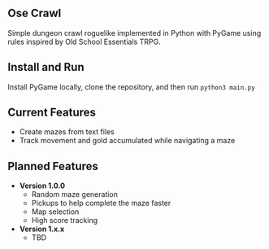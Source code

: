 Ose Crawl
---
Simple dungeon crawl roguelike implemented in Python with PyGame using rules
inspired by Old School Essentials TRPG.

Install and Run
---
Install PyGame locally, clone the repository, and then run `python3 main.py`

Current Features
---
- Create mazes from text files
- Track movement and gold accumulated while navigating a maze

Planned Features
---
- **Version 1.0.0**
    - Random maze generation
    - Pickups to help complete the maze faster
    - Map selection
    - High score tracking
- **Version 1.x.x**
    - TBD

